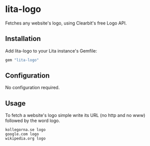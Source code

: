 # lita-logo

Fetches any website's logo, using Clearbit's free Logo API.

## Installation

Add lita-logo to your Lita instance's Gemfile:

``` ruby
gem "lita-logo"
```

## Configuration

No configuration required.

## Usage

To fetch a website's logo simple write its URL (no http and no www) followed by the word logo.

```
kollegorna.se logo
google.com logo
wikipedia.org logo
```